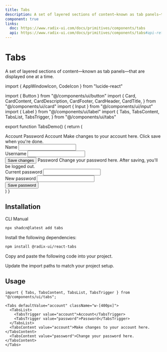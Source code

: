 ```yaml
---
title: Tabs
description: A set of layered sections of content—known as tab panels—that are displayed one at a time.
component: true
links:
  doc: https://www.radix-ui.com/docs/primitives/components/tabs
  api: https://www.radix-ui.com/docs/primitives/components/tabs#api-reference
---
```


# Tabs

A set of layered sections of content—known as tab panels—that are displayed one at a time.

import { AppWindowIcon, CodeIcon } from "lucide-react"

import { Button } from "@/components/ui/button"
import {
Card,
CardContent,
CardDescription,
CardFooter,
CardHeader,
CardTitle,
} from "@/components/ui/card"
import { Input } from "@/components/ui/input"
import { Label } from "@/components/ui/label"
import {
Tabs,
TabsContent,
TabsList,
TabsTrigger,
} from "@/components/ui/tabs"

export function TabsDemo() {
return (

<div className="flex w-full max-w-sm flex-col gap-6">
<Tabs defaultValue="account">
<TabsList>
<TabsTrigger value="account">Account</TabsTrigger>
<TabsTrigger value="password">Password</TabsTrigger>
</TabsList>
<TabsContent value="account">
<Card>
<CardHeader>
<CardTitle>Account</CardTitle>
<CardDescription>
Make changes to your account here. Click save when you&apos;re
done.
</CardDescription>
</CardHeader>
<CardContent className="grid gap-6">
<div className="grid gap-3">
<Label htmlFor="tabs-demo-name">Name</Label>
<Input id="tabs-demo-name" defaultValue="Pedro Duarte" />
</div>
<div className="grid gap-3">
<Label htmlFor="tabs-demo-username">Username</Label>
<Input id="tabs-demo-username" defaultValue="@peduarte" />
</div>
</CardContent>
<CardFooter>
<Button>Save changes</Button>
</CardFooter>
</Card>
</TabsContent>
<TabsContent value="password">
<Card>
<CardHeader>
<CardTitle>Password</CardTitle>
<CardDescription>
Change your password here. After saving, you&apos;ll be logged
out.
</CardDescription>
</CardHeader>
<CardContent className="grid gap-6">
<div className="grid gap-3">
<Label htmlFor="tabs-demo-current">Current password</Label>
<Input id="tabs-demo-current" type="password" />
</div>
<div className="grid gap-3">
<Label htmlFor="tabs-demo-new">New password</Label>
<Input id="tabs-demo-new" type="password" />
</div>
</CardContent>
<CardFooter>
<Button>Save password</Button>
</CardFooter>
</Card>
</TabsContent>
</Tabs>
</div>
)
}

## Installation

<CodeTabs>

<TabsList>
  <TabsTrigger value="cli">CLI</TabsTrigger>
  <TabsTrigger value="manual">Manual</TabsTrigger>
</TabsList>
<TabsContent value="cli">

```bash
npx shadcn@latest add tabs
```

</TabsContent>

<TabsContent value="manual">

<Steps>

<Step>Install the following dependencies:</Step>

```bash
npm install @radix-ui/react-tabs
```

<Step>Copy and paste the following code into your project.</Step>

<ComponentSource name="tabs" title="components/ui/tabs.tsx" />

<Step>Update the import paths to match your project setup.</Step>

</Steps>

</TabsContent>

</CodeTabs>

## Usage

```tsx showLineNumbers
import { Tabs, TabsContent, TabsList, TabsTrigger } from "@/components/ui/tabs";
```

```tsx showLineNumbers
<Tabs defaultValue="account" className="w-[400px]">
  <TabsList>
    <TabsTrigger value="account">Account</TabsTrigger>
    <TabsTrigger value="password">Password</TabsTrigger>
  </TabsList>
  <TabsContent value="account">Make changes to your account here.</TabsContent>
  <TabsContent value="password">Change your password here.</TabsContent>
</Tabs>
```
